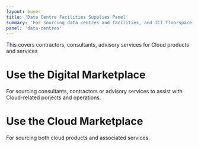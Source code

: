 ```yaml
---
layout: buyer
title: 'Data Centre Facilities Supplies Panel'
summary: 'For sourcing data centres and facilities, and ICT floorspace'
panel: 'data-centres'
---
```


This covers contractors, consultants, advisory services for Cloud products and services

# Use the Digital Marketplace

For sourcing consultants, contractors or advisory services to assist with Cloud-related porjects and operations.

# Use the Cloud Marketplace

For sourcing both cloud products and associated services.

